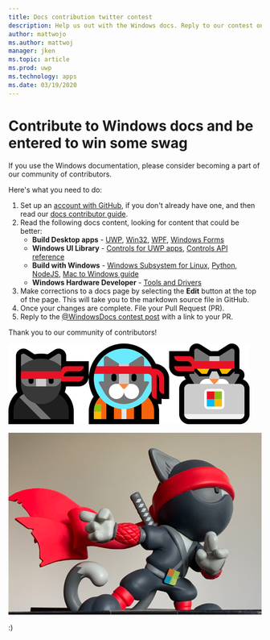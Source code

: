 ```yaml
---
title: Docs contribution twitter contest
description: Help us out with the Windows docs. Reply to our contest on the WindowsDocs twitter and we'll add you to the swag raffle.
author: mattwojo 
ms.author: mattwoj 
manager: jken
ms.topic: article
ms.prod: uwp
ms.technology: apps
ms.date: 03/19/2020
---
```


# Contribute to Windows docs and be entered to win some swag

If you use the Windows documentation, please consider becoming a part of our community of contributors.

Here's what you need to do:

1. Set up an [account with GitHub](https://github.com/join), if you don't already have one, and then read our [docs contributor guide](https://docs.microsoft.com/contribute/).
2. Read the following docs content, looking for content that could be better:
    - **Build Desktop apps** - [UWP](https://docs.microsoft.com/windows/uwp/), [Win32](https://docs.microsoft.com/windows/win32/), [WPF](https://docs.microsoft.com/dotnet/framework/wpf/), [Windows Forms](https://docs.microsoft.com/dotnet/framework/winforms/)
    - **Windows UI Library** - [Controls for UWP apps](https://docs.microsoft.com/windows/uwp/design/controls-and-patterns/), [Controls API reference](https://docs.microsoft.com/uwp/api/microsoft.ui.xaml.controls?view=winui-2.3)
    - **Build with Windows** - [Windows Subsystem for Linux](https://docs.microsoft.com/windows/wsl/about), [Python](https://docs.microsoft.com/windows/python/), [NodeJS](https://docs.microsoft.com/windows/nodejs/), [Mac to Windows guide](https://docs.microsoft.com/windows/dev-environment/mac-to-windows)
    - **Windows Hardware Developer** - [Tools and Drivers](https://docs.microsoft.com/windows-hardware/drivers/)
3. Make corrections to a docs page by selecting the **Edit** button at the top of the page. This will take you to the markdown source file in GitHub.
4. Once your changes are complete. File your Pull Request (PR).
5. Reply to the [@WindowsDocs contest post](https://twitter.com/WindowsDocs/status/1242088720209268736) with a link to your PR.

Thank you to our community of contributors!

![Windows Ninja Cat](images/ninjacat-emoji.png)

![Windows Ninja Cat statue](images/ninjacat-statue.png)

:)
